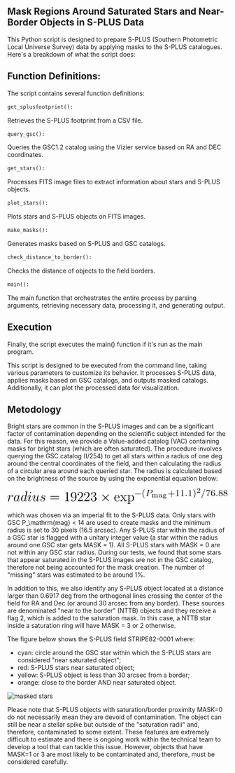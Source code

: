 ## Mask Regions Around Saturated Stars and Near-Border Objects in S-PLUS Data

This Python script is designed to prepare S-PLUS (Southern Photometric Local Universe Survey) data by applying masks to the S-PLUS catalogues. Here's a breakdown of what the script does:

## Function Definitions:

The script contains several function definitions:
```python
get_splusfootprint():
```
Retrieves the S-PLUS footprint from a CSV file.
```python
query_gsc():
```
Queries the GSC1.2 catalog using the Vizier service based on RA and DEC coordinates.
```python
get_stars():
```
Processes FITS image files to extract information about stars and S-PLUS objects.
```python
plot_stars():
```
Plots stars and S-PLUS objects on FITS images.
```python
make_masks():
```
Generates masks based on S-PLUS and GSC catalogs.
```python
check_distance_to_border():
```
Checks the distance of objects to the field borders.
```python
main():
```
The main function that orchestrates the entire process by parsing arguments, retrieving necessary data, processing it, and generating output.

## Execution

Finally, the script executes the main() function if it's run as the main program.

This script is designed to be executed from the command line, taking various parameters to customize its behavior. It processes S-PLUS data, applies masks based on GSC catalogs, and outputs masked catalogs. Additionally, it can plot the processed data for visualization.

## Metodology

Bright stars are common in the S-PLUS images and can be a significant factor of contamination depending on the scientific subject intended for the data. For this reason, we provide a Value-added catalog (VAC) containing masks for bright stars (which are often saturated). The procedure involves querying the GSC catalog (I/254) to get all stars within a radius of one deg around the central coordinates of the field, and then calculating the radius of a circular area around each queried star. The radius is calculated based on the brightness of the source by using the exponential equation below:

![equation](mask_equation.png)

which was chosen via an imperial fit to the S-PLUS data. Only stars with GSC P_\mathrm{mag} < 14 are used to create masks and the minimum radius is set to 30 pixels (16.5 arcsec). Any S-PLUS star within the radius of a GSC star is flagged with a unitary integer value (a star within the radius around one GSC star gets MASK = 1). All S-PLUS stars with MASK = 0 are not within any GSC star radius. During our tests, we found that some stars that appear saturated in the S-PLUS images are not in the GSC catalog, therefore not being accounted for the mask creation. The number of "missing" stars was estimated to be around 1%.

In addition to this, we also identify any S-PLUS object located at a distance larger than 0.6917 deg from the orthogonal lines crossing the center of the field for RA and Dec (or around 30 arcsec from any border). These sources are denominated "near to the border" (NTTB) objects and they receive a flag 2, which is added to the saturation mask. In this case, a NTTB star inside a saturation ring will have MASK = 3 or 2 otherwise.

The figure below shows the S-PLUS field STRIPE82-0001 where:
- cyan: circle around the GSC star within which the S-PLUS stars are considered "near saturated object";
- red: S-PLUS stars near saturated object;
- yellow: S-PLUS object is less than 30 arcsec from a border;
- orange: close to the border AND near saturated object.

![masked stars](STRIPE82-0001_detection_dual_masked.png)

Please note that S-PLUS objects with saturation/border proximity MASK=0 do not necessarily mean they are devoid of contamination. The object can still be near a stellar spike but outside of the "saturation radii" and, therefore, contaminated to some extent. These features are extremely difficult to estimate and there is ongoing work within the technical team to develop a tool that can tackle this issue. However, objects that have MASK=1 or 3 are most likely to be contaminated and, therefore, must be considered carefully.
